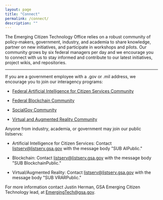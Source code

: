 ```yaml
---
layout: page
title: "Connect"
permalink: /connect/
description: ""
---
```


The Emerging Citizen Technology Office relies on a robust community of policy-makers, government, industry, and academia to share knowledge, partner on new initiatives, and participate in workshops and pilots. Our community grows by six federal managers per day and we encourage you to connect with us to stay informed and contribute to our latest initiatives, project wikis, and repositories.

***

If you are a government employee with a .gov or .mil address, we encourage you to join our interagency programs:

- <a href="mailto:AI-subscribe-request@listserv.gsa.gov?subject=AI%20listserv">Federal Artificial Intelligence for Citizen Services Community</a>

- <a href="mailto:Blockchain-subscribe-request@listserv.gsa.gov?subject=Blockchain%20listserv">Federal Blockchain Community</a>

- <a href="mailto:SM-COP-subscribe-request@listserv.gsa.gov?subject=SocialGov%20listserv">SocialGov Community</a>

- <a href="mailto:VR-subscribe-request@listserv.gsa.gov?subject=VR%20listserv">Virtual and Augmented Reality Community</a>

Anyone from industry, academia, or government may join our public listservs:

- Artificial Intelligence for Citizen Services: Contact <a href="mailto:listserv@listserv.gsa.gov?subject=AI%20listserv">listserv@listserv.gsa.gov</a> with the message body "SUB AIPublic."

- Blockchain: Contact <a href="mailto:listserv@listserv.gsa.gov?subject=AI%20listserv">listserv@listserv.gsa.gov</a> with the message body "SUB BlockchainPublic."

- Virtual/Augmented Reality: Contact <a href="mailto:listserv@listserv.gsa.gov?subject=AI%20listserv">listserv@listserv.gsa.gov</a> with the message body "SUB VRARPublic."


For more information contact Justin Herman, GSA Emerging Citizen Technology lead, at EmergingTech@gsa.gov.




